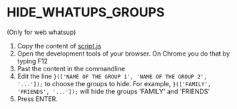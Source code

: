 # HIDE_WHATUPS_GROUPS
(Only for web whatsup)

1. Copy the content of [script.js](./script.js)
2. Open the development tools of your browser. On Chrome you do that by typing F12
3. Past the content in the commandline
4. Edit the line `}(['NAME OF THE GROUP 1', 'NAME OF THE GROUP 2', '...']);` to choose the groups to hide.
For example, `}(['FAMILY', 'FRIENDS', '...']);` will hide the groups 'FAMILY' and 'FRIENDS'
5. Press ENTER.